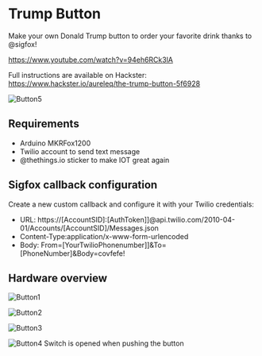 # Trump Button

Make your own Donald Trump button to order your favorite drink thanks to @sigfox!

https://www.youtube.com/watch?v=94eh6RCk3lA

Full instructions are available on Hackster: https://www.hackster.io/aureleq/the-trump-button-5f6928

![Button5](pics/button5.jpg)

## Requirements
- Arduino MKRFox1200
- Twilio account to send text message
- @thethings.io sticker to make IOT great again

## Sigfox callback configuration

Create a new custom callback and configure it with your Twilio credentials:

- URL: https://[AccountSID]:[AuthToken]]@api.twilio.com/2010-04-01/Accounts/[AccountSID]/Messages.json
- Content-Type:application/x-www-form-urlencoded
- Body: From=[YourTwilioPhonenumber]]&To=[PhoneNumber]&Body=covfefe!

## Hardware overview

![Button1](pics/button1.jpg)

![Button2](pics/button2.jpg)

![Button3](pics/button3.jpg)

![Button4](pics/button4.jpg)
Switch is opened when pushing the button
